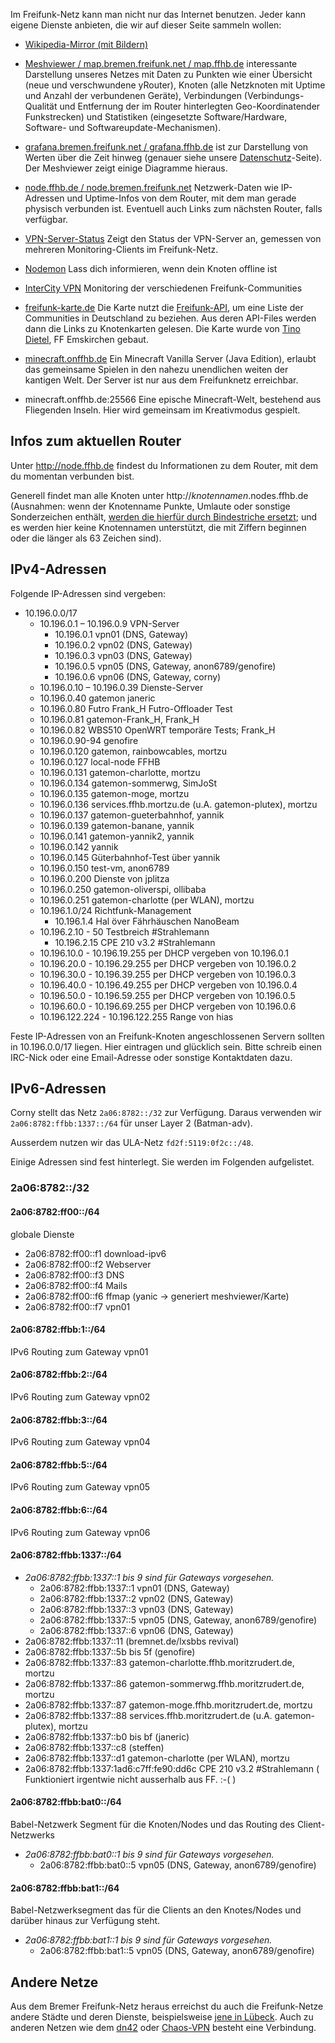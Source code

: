 Im Freifunk-Netz kann man nicht nur das Internet benutzen. Jeder kann eigene Dienste anbieten, die wir auf dieser Seite sammeln wollen:

* [Wikipedia-Mirror (mit Bildern)](http://wikipedia.ffhb.de)
* [Meshviewer / map.bremen.freifunk.net / map.ffhb.de](https://map.bremen.freifunk.net/) interessante Darstellung unseres Netzes mit Daten zu Punkten wie einer Übersicht (neue und verschwundene yRouter), Knoten (alle Netzknoten mit Uptime und Anzahl der verbundenen Geräte), Verbindungen (Verbindungs-Qualität und Entfernung der im Router hinterlegten Geo-Koordinatender Funkstrecken) und Statistiken (eingesetzte Software/Hardware, Software- und Softwareupdate-Mechanismen).
* [grafana.bremen.freifunk.net / grafana.ffhb.de](https://grafana.bremen.freifunk.net) ist zur Darstellung von Werten über die Zeit hinweg (genauer siehe unsere [Datenschutz](Infrastruktur/Datenschutz)-Seite). Der Meshviewer zeigt einige Diagramme hieraus.
* [node.ffhb.de / node.bremen.freifunk.net](http://node.ffhb.de) Netzwerk-Daten wie IP-Adressen und Uptime-Infos von dem Router, mit dem man gerade physisch verbunden ist. Eventuell auch Links zum nächsten Router, falls verfügbar.
* [VPN-Server-Status](http://status.bremen.freifunk.net/) Zeigt den Status der VPN-Server an, gemessen von mehreren Monitoring-Clients im Freifunk-Netz.
* [Nodemon](https://nodemon.ffhb.mortzu.de/) Lass dich informieren, wenn dein Knoten offline ist

* [InterCity VPN](http://icvpn.wg1337.de) Monitoring der verschiedenen Freifunk-Communities
* [freifunk-karte.de](http://www.freifunk-karte.de/) Die Karte nutzt die [Freifunk-API](https://api.freifunk.net/), um eine Liste der Communities in Deutschland zu beziehen. Aus deren API-Files werden dann die Links zu Knotenkarten gelesen. Die Karte wurde von [Tino Dietel](https://github.com/stilgarbf), FF Emskirchen gebaut.

* [minecraft.onffhb.de](http://minecraft.onffhb.de) Ein Minecraft Vanilla Server (Java Edition), erlaubt das gemeinsame Spielen in den nahezu unendlichen weiten der kantigen Welt. Der Server ist nur aus dem Freifunknetz erreichbar.

* minecraft.onffhb.de:25566 Eine epische Minecraft-Welt, bestehend aus Fliegenden Inseln. Hier wird gemeinsam im Kreativmodus gespielt.

## Infos zum aktuellen Router
Unter http://node.ffhb.de findest du Informationen zu dem Router, mit dem du momentan verbunden bist.

Generell findet man alle Knoten unter http://_knotennamen_.nodes.ffhb.de (Ausnahmen: wenn der Knotenname Punkte, Umlaute oder sonstige Sonderzeichen enthält, [werden die hierfür durch Bindestriche ersetzt](https://github.com/FreifunkBremen/ansible/blob/master/roles/nsd/files/zonegen.py#L13); und es werden hier keine Knotennamen unterstützt, die mit Ziffern beginnen oder die länger als 63 Zeichen sind).

## IPv4-Adressen
Folgende IP-Adressen sind vergeben:

* 10.196.0.0/17
    * 10.196.0.1 – 10.196.0.9 VPN-Server
        * 10.196.0.1 vpn01 (DNS, Gateway)
        * 10.196.0.2 vpn02 (DNS, Gateway)
        * 10.196.0.3 vpn03 (DNS, Gateway)
        * 10.196.0.5 vpn05 (DNS, Gateway, anon6789/genofire)
        * 10.196.0.6 vpn06 (DNS, Gateway, corny)
    * 10.196.0.10 – 10.196.0.39 Dienste-Server
    * 10.196.0.40 gatemon janeric
    * 10.196.0.80 Futro Frank_H Futro-Offloader Test
    * 10.196.0.81 gatemon-Frank_H, Frank_H
    * 10.196.0.82 WBS510 OpenWRT temporäre Tests; Frank_H
    * 10.196.0.90-94 genofire
    * 10.196.0.120 gatemon, rainbowcables, mortzu
    * 10.196.0.127 local-node FFHB
    * 10.196.0.131 gatemon-charlotte, mortzu
    * 10.196.0.134 gatemon-sommerwg, SimJoSt
    * 10.196.0.135 gatemon-moge, mortzu
    * 10.196.0.136 services.ffhb.mortzu.de (u.A. gatemon-plutex), mortzu
    * 10.196.0.137 gatemon-gueterbahnhof, yannik
    * 10.196.0.139 gatemon-banane, yannik
    * 10.196.0.141 gatemon-yannik2, yannik
    * 10.196.0.142 yannik
    * 10.196.0.145 Güterbahnhof-Test über yannik
    * 10.196.0.150 test-vm, anon6789
    * 10.196.0.200 Dienste von jplitza
    * 10.196.0.250 gatemon-oliverspi, ollibaba
    * 10.196.0.251 gatemon-charlotte (per WLAN), mortzu
    * 10.196.1.0/24 Richtfunk-Management
        * 10.196.1.4 Hal över Fährhäuschen NanoBeam
    * 10.196.2.10 - 50 Testbreich #Strahlemann
        * 10.196.2.15 CPE 210 v3.2 #Strahlemann
    * 10.196.10.0 - 10.196.19.255 per DHCP vergeben von 10.196.0.1
    * 10.196.20.0 - 10.196.29.255 per DHCP vergeben von 10.196.0.2
    * 10.196.30.0 - 10.196.39.255 per DHCP vergeben von 10.196.0.3
    * 10.196.40.0 - 10.196.49.255 per DHCP vergeben von 10.196.0.4
    * 10.196.50.0 - 10.196.59.255 per DHCP vergeben von 10.196.0.5
    * 10.196.60.0 - 10.196.69.255 per DHCP vergeben von 10.196.0.6
    *  10.196.122.224 - 10.196.122.255  Range von hias


Feste IP-Adressen von an Freifunk-Knoten angeschlossenen Servern sollten in 10.196.0.0/17 liegen. Hier eintragen und glücklich sein. Bitte schreib einen IRC-Nick oder eine Email-Adresse oder sonstige Kontaktdaten dazu.

## IPv6-Adressen
Corny stellt das Netz `2a06:8782::/32` zur Verfügung.
Daraus verwenden wir `2a06:8782:ffbb:1337::/64` für unser Layer 2 (Batman-adv).


Ausserdem nutzen wir das ULA-Netz `fd2f:5119:0f2c::/48`.

Einige Adressen sind fest hinterlegt. Sie werden im Folgenden aufgelistet.

### 2a06:8782::/32
#### 2a06:8782:ff00::/64
globale Dienste
* 2a06:8782:ff00::f1 download-ipv6
* 2a06:8782:ff00::f2 Webserver
* 2a06:8782:ff00::f3 DNS
* 2a06:8782:ff00::f4 Mails
* 2a06:8782:ff00::f6 ffmap (yanic -> generiert meshviewer/Karte)
* 2a06:8782:ff00::f7 vpn01

#### 2a06:8782:ffbb:1::/64
IPv6 Routing zum Gateway vpn01
#### 2a06:8782:ffbb:2::/64
IPv6 Routing zum Gateway vpn02
#### 2a06:8782:ffbb:3::/64
IPv6 Routing zum Gateway vpn04
#### 2a06:8782:ffbb:5::/64
IPv6 Routing zum Gateway vpn05
#### 2a06:8782:ffbb:6::/64
IPv6 Routing zum Gateway vpn06
#### 2a06:8782:ffbb:1337::/64
* *2a06:8782:ffbb:1337::1 bis 9 sind für Gateways vorgesehen.*
  * 2a06:8782:ffbb:1337::1 vpn01 (DNS, Gateway)
  * 2a06:8782:ffbb:1337::2 vpn02 (DNS, Gateway)
  * 2a06:8782:ffbb:1337::3 vpn03 (DNS, Gateway)
  * 2a06:8782:ffbb:1337::5 vpn05 (DNS, Gateway, anon6789/genofire)
  * 2a06:8782:ffbb:1337::6 vpn06 (DNS, Gateway)
* 2a06:8782:ffbb:1337::11 (bremnet.de/lxsbbs revival)
* 2a06:8782:ffbb:1337::5b bis 5f (genofire)
* 2a06:8782:ffbb:1337::83 gatemon-charlotte.ffhb.moritzrudert.de, mortzu
* 2a06:8782:ffbb:1337::86 gatemon-sommerwg.ffhb.moritzrudert.de, mortzu
* 2a06:8782:ffbb:1337::87 gatemon-moge.ffhb.moritzrudert.de, mortzu
* 2a06:8782:ffbb:1337::88 services.ffhb.moritzrudert.de (u.A. gatemon-plutex), mortzu
* 2a06:8782:ffbb:1337::b0 bis bf (janeric)
* 2a06:8782:ffbb:1337::c8 (steffen)
* 2a06:8782:ffbb:1337::d1 gatemon-charlotte (per WLAN), mortzu
* 2a06:8782:ffbb:1337:1ad6:c7ff:fe90:dd6c CPE 210 v3.2 #Strahlemann ( Funktioniert irgentwie nicht ausserhalb aus FF. :-( )

#### 2a06:8782:ffbb:bat0::/64
Babel-Netzwerk Segment für die Knoten/Nodes und das Routing des Client-Netzwerks

* *2a06:8782:ffbb:bat0::1 bis 9 sind für Gateways vorgesehen.*
  * 2a06:8782:ffbb:bat0::5 vpn05 (DNS, Gateway, anon6789/genofire)


#### 2a06:8782:ffbb:bat1::/64
Babel-Netzwerksegment das für die Clients an den Knotes/Nodes und darüber hinaus zur Verfügung steht.

* *2a06:8782:ffbb:bat1::1 bis 9 sind für Gateways vorgesehen.*
  * 2a06:8782:ffbb:bat1::5 vpn05 (DNS, Gateway, anon6789/genofire)

## Andere Netze
Aus dem Bremer Freifunk-Netz heraus erreichst du auch die Freifunk-Netze andere Städte und deren Dienste, beispielsweise [jene in Lübeck](http://luebeck.freifunk.net/wiki/Freifunk-verwenden). Auch zu anderen Netzen wie dem [dn42](http://dn42.net) oder [Chaos-VPN](http://wiki.hamburg.ccc.de/index.php/ChaosVPN) besteht eine Verbindung.
